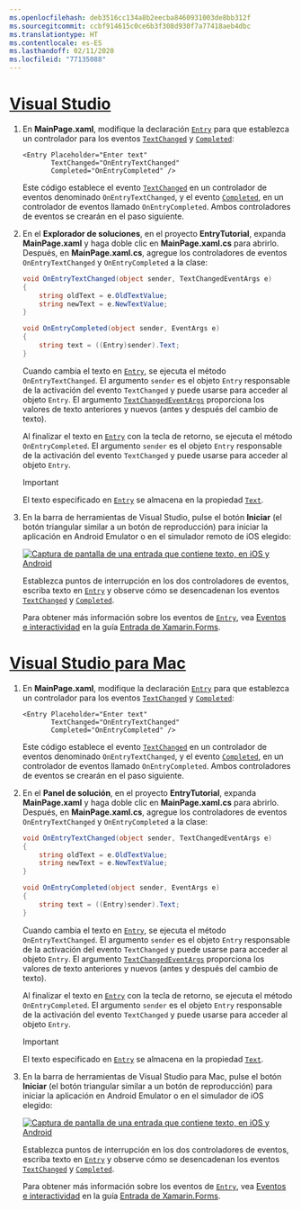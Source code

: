 ```yaml
---
ms.openlocfilehash: deb3516cc134a8b2eecba8460931003de8bb312f
ms.sourcegitcommit: ccbf914615c0ce6b3f308d930f7a77418aeb4dbc
ms.translationtype: HT
ms.contentlocale: es-ES
ms.lasthandoff: 02/11/2020
ms.locfileid: "77135088"
---
```

# <a name="visual-studiotabvswin"></a>[Visual Studio](#tab/vswin)

1. En **MainPage.xaml**, modifique la declaración [`Entry`](xref:Xamarin.Forms.Entry) para que establezca un controlador para los eventos [`TextChanged`](xref:Xamarin.Forms.InputView.TextChanged) y [`Completed`](xref:Xamarin.Forms.Entry.Completed):

    ```xaml
    <Entry Placeholder="Enter text"
           TextChanged="OnEntryTextChanged"
           Completed="OnEntryCompleted" />
    ```

    Este código establece el evento [`TextChanged`](xref:Xamarin.Forms.InputView.TextChanged) en un controlador de eventos denominado `OnEntryTextChanged`, y el evento [`Completed`](xref:Xamarin.Forms.Entry.Completed), en un controlador de eventos llamado `OnEntryCompleted`. Ambos controladores de eventos se crearán en el paso siguiente.

1. En el **Explorador de soluciones**, en el proyecto **EntryTutorial**, expanda **MainPage.xaml** y haga doble clic en **MainPage.xaml.cs** para abrirlo. Después, en **MainPage.xaml.cs**, agregue los controladores de eventos `OnEntryTextChanged` y `OnEntryCompleted` a la clase:

    ```csharp
    void OnEntryTextChanged(object sender, TextChangedEventArgs e)
    {
        string oldText = e.OldTextValue;
        string newText = e.NewTextValue;
    }

    void OnEntryCompleted(object sender, EventArgs e)
    {
        string text = ((Entry)sender).Text;
    }
    ```

    Cuando cambia el texto en [`Entry`](xref:Xamarin.Forms.Entry), se ejecuta el método `OnEntryTextChanged`. El argumento `sender` es el objeto `Entry` responsable de la activación del evento `TextChanged` y puede usarse para acceder al objeto `Entry`. El argumento [`TextChangedEventArgs`](xref:Xamarin.Forms.TextChangedEventArgs) proporciona los valores de texto anteriores y nuevos (antes y después del cambio de texto).

    Al finalizar el texto en [`Entry`](xref:Xamarin.Forms.Entry) con la tecla de retorno, se ejecuta el método `OnEntryCompleted`. El argumento `sender` es el objeto `Entry` responsable de la activación del evento `TextChanged` y puede usarse para acceder al objeto `Entry`.

    > [!IMPORTANT]
    > El texto especificado en [`Entry`](xref:Xamarin.Forms.Entry) se almacena en la propiedad [`Text`](xref:Xamarin.Forms.InputView.Text).

1. En la barra de herramientas de Visual Studio, pulse el botón **Iniciar** (el botón triangular similar a un botón de reproducción) para iniciar la aplicación en Android Emulator o en el simulador remoto de iOS elegido:

    [![Captura de pantalla de una entrada que contiene texto, en iOS y Android](../images/text-changes.png "Entrada con texto")](../images/text-changes-large.png#lightbox "Entrada con texto")

    Establezca puntos de interrupción en los dos controladores de eventos, escriba texto en [`Entry`](xref:Xamarin.Forms.Entry) y observe cómo se desencadenan los eventos [`TextChanged`](xref:Xamarin.Forms.InputView.TextChanged) y [`Completed`](xref:Xamarin.Forms.Entry.Completed).

    Para obtener más información sobre los eventos de [`Entry`](xref:Xamarin.Forms.Entry), vea [Eventos e interactividad](~/xamarin-forms/user-interface/text/entry.md#events-and-interactivity) en la guía [Entrada de Xamarin.Forms](~/xamarin-forms/user-interface/text/entry.md).

# <a name="visual-studio-for-mactabvsmac"></a>[Visual Studio para Mac](#tab/vsmac)

1. En **MainPage.xaml**, modifique la declaración [`Entry`](xref:Xamarin.Forms.Entry) para que establezca un controlador para los eventos [`TextChanged`](xref:Xamarin.Forms.InputView.TextChanged) y [`Completed`](xref:Xamarin.Forms.Entry.Completed):

    ```xaml
    <Entry Placeholder="Enter text"
           TextChanged="OnEntryTextChanged"
           Completed="OnEntryCompleted" />
    ```

    Este código establece el evento [`TextChanged`](xref:Xamarin.Forms.InputView.TextChanged) en un controlador de eventos denominado `OnEntryTextChanged`, y el evento [`Completed`](xref:Xamarin.Forms.Entry.Completed), en un controlador de eventos llamado `OnEntryCompleted`. Ambos controladores de eventos se crearán en el paso siguiente.

1. En el **Panel de solución**, en el proyecto **EntryTutorial**, expanda **MainPage.xaml** y haga doble clic en **MainPage.xaml.cs** para abrirlo. Después, en **MainPage.xaml.cs**, agregue los controladores de eventos `OnEntryTextChanged` y `OnEntryCompleted` a la clase:

    ```csharp
    void OnEntryTextChanged(object sender, TextChangedEventArgs e)
    {
        string oldText = e.OldTextValue;
        string newText = e.NewTextValue;
    }

    void OnEntryCompleted(object sender, EventArgs e)
    {
        string text = ((Entry)sender).Text;
    }
    ```

    Cuando cambia el texto en [`Entry`](xref:Xamarin.Forms.Entry), se ejecuta el método `OnEntryTextChanged`. El argumento `sender` es el objeto `Entry` responsable de la activación del evento `TextChanged` y puede usarse para acceder al objeto `Entry`. El argumento [`TextChangedEventArgs`](xref:Xamarin.Forms.TextChangedEventArgs) proporciona los valores de texto anteriores y nuevos (antes y después del cambio de texto).

    Al finalizar el texto en [`Entry`](xref:Xamarin.Forms.Entry) con la tecla de retorno, se ejecuta el método `OnEntryCompleted`. El argumento `sender` es el objeto `Entry` responsable de la activación del evento `TextChanged` y puede usarse para acceder al objeto `Entry`.

    > [!IMPORTANT]
    > El texto especificado en [`Entry`](xref:Xamarin.Forms.Entry) se almacena en la propiedad [`Text`](xref:Xamarin.Forms.InputView.Text).

1. En la barra de herramientas de Visual Studio para Mac, pulse el botón **Iniciar** (el botón triangular similar a un botón de reproducción) para iniciar la aplicación en Android Emulator o en el simulador de iOS elegido:

    [![Captura de pantalla de una entrada que contiene texto, en iOS y Android](../images/text-changes.png "Entrada con texto")](../images/text-changes-large.png#lightbox "Entrada con texto")

    Establezca puntos de interrupción en los dos controladores de eventos, escriba texto en [`Entry`](xref:Xamarin.Forms.Entry) y observe cómo se desencadenan los eventos [`TextChanged`](xref:Xamarin.Forms.InputView.TextChanged) y [`Completed`](xref:Xamarin.Forms.Entry.Completed).

    Para obtener más información sobre los eventos de [`Entry`](xref:Xamarin.Forms.Entry), vea [Eventos e interactividad](~/xamarin-forms/user-interface/text/entry.md#events-and-interactivity) en la guía [Entrada de Xamarin.Forms](~/xamarin-forms/user-interface/text/entry.md).
